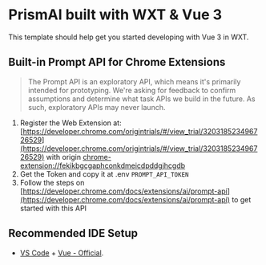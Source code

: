 # PrismAI built with WXT & Vue 3

This template should help get you started developing with Vue 3 in WXT.

## Built-in Prompt API for Chrome Extensions

> The Prompt API is an exploratory API, which means it's primarily intended for prototyping. We're asking for feedback to confirm assumptions and determine what task APIs we build in the future. As such, exploratory APIs may never launch.

1. Register the Web Extension at: [https://developer.chrome.com/origintrials/#/view_trial/320318523496726529](https://developer.chrome.com/origintrials/#/view_trial/320318523496726529) with origin [chrome-extension://fekikbgcgaphconkdmeicdpddgjhcgdb](chrome-extension://fekikbgcgaphconkdmeicdpddgjhcgdb)
2. Get the Token and copy it at .env `PROMPT_API_TOKEN`
3. Follow the steps on [https://developer.chrome.com/docs/extensions/ai/prompt-api](https://developer.chrome.com/docs/extensions/ai/prompt-api) to get started with this API

## Recommended IDE Setup

- [VS Code](https://code.visualstudio.com/) + [Vue - Official](https://marketplace.visualstudio.com/items?itemName=Vue.volar).

